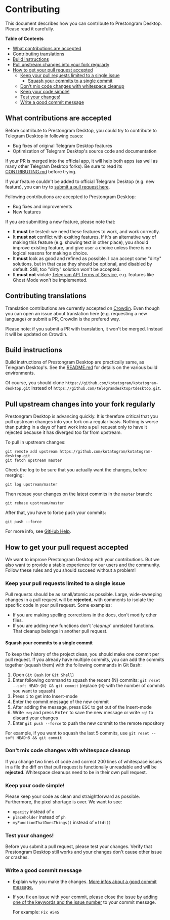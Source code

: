 # Contributing

This document describes how you can contribute to Prestongram Desktop. Please read it carefully.

**Table of Contents**

* [What contributions are accepted](#what-contributions-are-accepted)
* [Contributing translations](#contributing-translations)
* [Build instructions](#build-instructions)
* [Pull upstream changes into your fork regularly](#pull-upstream-changes-into-your-fork-regularly)
* [How to get your pull request accepted](#how-to-get-your-pull-request-accepted)
  * [Keep your pull requests limited to a single issue](#keep-your-pull-requests-limited-to-a-single-issue)
    * [Squash your commits to a single commit](#squash-your-commits-to-a-single-commit)
  * [Don't mix code changes with whitespace cleanup](#dont-mix-code-changes-with-whitespace-cleanup)
  * [Keep your code simple!](#keep-your-code-simple)
  * [Test your changes!](#test-your-changes)
  * [Write a good commit message](#write-a-good-commit-message)

## What contributions are accepted

Before contribute to Prestongram Desktop, you could try to contribute to Telegram Desktop in following cases:

* Bug fixes of original Telegram Desktop features
* Optimization of Telegram Desktop's source code and documentation

If your PR is merged into the official app, it will help both apps (as well as many other Telegram Desktop forks). Be sure to read its [CONTRIBUTING.md][tdesktop_contributing] before trying.

If your feature couldn't be added to official Telegram Desktop (e.g. new feature), you can try to [submit a pull request here][pr].

Following contributions are accepted to Prestongram Desktop:

* Bug fixes and improvements
* New features

If you are submitting a new feature, please note that:

* It **must** be tested: we need these features to work, and work correctly.
* It **must not** confilct with exsiting features. If it's an alternative way of making this feature (e.g. showing text in other place), you should improve existing feature, and give user a choice unless there is no logical reasons for making a choice.
* It **must** look as good and refined as possible. I can accept some "dirty" solutions, but in that case they should be optional, and disabled by default. Still, too "dirty" solution won't be accepted.
* It **must not** violate [Telegram API Terms of Service][api_tos], e.g. features like Ghost Mode won't be implemented.

## Contributing translations

Translation contributions are currently accepted on [Crowdin](https://crowdin.com/project/kotatogram-desktop). Even though you can open an issue about translation here (e.g. requesting a new language) or submit a PR, Crowdin is the prefered way.

Please note: if you submit a PR with translation, it won't be merged. Instead it will be updated on Crowdin.

## Build instructions

Build instructions of Prestongram Desktop are practically same, as Telegram Desktop's. See the [README.md][build_instructions] for details on the various build environments.

Of course, you should clone `https://github.com/kotatogram/kotatogram-desktop.git` instead of `https://github.com/telegramdesktop/tdesktop.git`.

## Pull upstream changes into your fork regularly

Prestongram Desktop is advancing quickly. It is therefore critical that you pull upstream changes into your fork on a regular basis. Nothing is worse than putting in a days of hard work into a pull request only to have it rejected because it has diverged too far from upstream.

To pull in upstream changes:

    git remote add upstream https://github.com/kotatogram/kotatogram-desktop.git
    git fetch upstream master

Check the log to be sure that you actually want the changes, before merging:

    git log upstream/master

Then rebase your changes on the latest commits in the `master` branch:

    git rebase upstream/master

After that, you have to force push your commits:

    git push --force

For more info, see [GitHub Help][help_fork_repo].

## How to get your pull request accepted

We want to improve Prestongram Desktop with your contributions. But we also want to provide a stable experience for our users and the community. Follow these rules and you should succeed without a problem!

### Keep your pull requests limited to a single issue

Pull requests should be as small/atomic as possible. Large, wide-sweeping changes in a pull request will be **rejected**, with comments to isolate the specific code in your pull request. Some examples:

* If you are making spelling corrections in the docs, don't modify other files.
* If you are adding new functions don't '*cleanup*' unrelated functions. That cleanup belongs in another pull request.

#### Squash your commits to a single commit

To keep the history of the project clean, you should make one commit per pull request.
If you already have multiple commits, you can add the commits together (squash them) with the following commands in Git Bash:

1. Open `Git Bash` (or `Git Shell`)
2. Enter following command to squash the recent {N} commits: `git reset --soft HEAD~{N} && git commit` (replace `{N}` with the number of commits you want to squash)
3. Press <kbd>i</kbd> to get into Insert-mode
4. Enter the commit message of the new commit
5. After adding the message, press <kbd>ESC</kbd> to get out of the Insert-mode
6. Write `:wq` and press <kbd>Enter</kbd> to save the new message or write `:q!` to discard your changes
7. Enter `git push --force` to push the new commit to the remote repository

For example, if you want to squash the last 5 commits, use `git reset --soft HEAD~5 && git commit`

### Don't mix code changes with whitespace cleanup

If you change two lines of code and correct 200 lines of whitespace issues in a file the diff on that pull request is functionally unreadable and will be **rejected**. Whitespace cleanups need to be in their own pull request.

### Keep your code simple!

Please keep your code as clean and straightforward as possible.
Furthermore, the pixel shortage is over. We want to see:

* `opacity` instead of `o`
* `placeholder` instead of `ph`
* `myFunctionThatDoesThings()` instead of `mftdt()`

### Test your changes!

Before you submit a pull request, please test your changes. Verify that Prestongram Desktop still works and your changes don't cause other issue or crashes.

### Write a good commit message

* Explain why you make the changes. [More infos about a good commit message.][commit_message]

* If you fix an issue with your commit, please close the issue by [adding one of the keywords and the issue number][closing-issues-via-commit-messages] to your commit message.

  For example: `Fix #545`

[//]: # (LINKS)
[telegram]: https://telegram.org/
[help_fork_repo]: https://help.github.com/articles/fork-a-repo/
[help_change_commit_message]: https://help.github.com/articles/changing-a-commit-message/
[commit_message]: http://tbaggery.com/2008/04/19/a-note-about-git-commit-messages.html
[pr]: https://github.com/kotatogram/kotatogram-desktop/compare
[build_instructions]: https://github.com/telegramdesktop/tdesktop/blob/master/README.md#build-instructions
[tdesktop_contributing]: https://github.com/telegramdesktop/tdesktop/blob/master/.github/CONTRIBUTING.md
[closing-issues-via-commit-messages]: https://help.github.com/articles/closing-issues-via-commit-messages/
[api_tos]: https://core.telegram.org/api/terms
